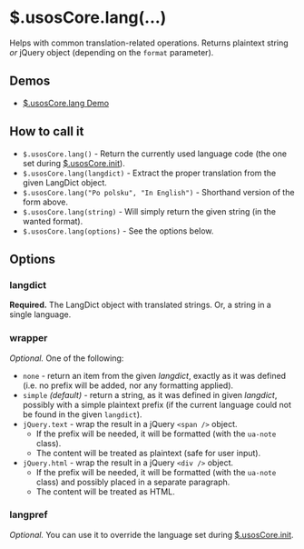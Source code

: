 $.usosCore.lang(...)
====================

Helps with common translation-related operations. Returns plaintext string *or*
jQuery object (depending on the `format` parameter).

Demos
-----

  * [$.usosCore.lang Demo](http://jsfiddle.net/gh/get/jquery/1.9.1/dependencies/migrate,ui/MUCI/jquery-usos/tree/master/jsfiddle-demos/core.lang)

How to call it
--------------
  
  * `$.usosCore.lang()` - Return the currently used language code (the one
    set during [$.usosCore.init](core.init.md)).
  * `$.usosCore.lang(langdict)` - Extract the proper translation from the given
  LangDict object.
  * `$.usosCore.lang("Po polsku", "In English")` - Shorthand version of the
    form above.
  * `$.usosCore.lang(string)` - Will simply return the given string (in the
    wanted format).
  * `$.usosCore.lang(options)` - See the options below.

Options
-------

### langdict

**Required.** The LangDict object with translated strings. Or, a string in
a single language.

### wrapper

*Optional.* One of the following:

  * `none` - return an item from the given *langdict*, exactly as it was defined
    (i.e. no prefix will be added, nor any formatting applied).
  * `simple` *(default)* - return a string, as it was defined in given *langdict*,
    possibly with a simple plaintext prefix (if the current language could not be found in the given `langdict`).
  * `jQuery.text` - wrap the result in a jQuery `<span />` object.
    * If the prefix will be needed, it will be formatted (with the `ua-note` class).
    * The content will be treated as plaintext (safe for user input).
  * `jQuery.html` - wrap the result in a jQuery `<div />` object.
    * If the prefix will be needed, it will be formatted (with the `ua-note` class)
      and possibly placed in a separate paragraph.
    * The content will be treated as HTML.

### langpref

*Optional.* You can use it to override the language set during
[$.usosCore.init](core.init.md).
